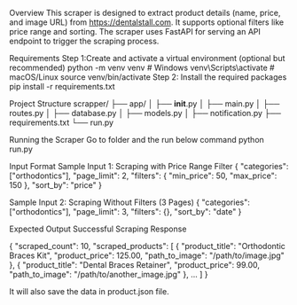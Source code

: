Overview
This scraper is designed to extract product details (name, price, and image URL) from https://dentalstall.com. 
It supports optional filters like price range and sorting. 
The scraper uses FastAPI for serving an API endpoint to trigger the scraping process.


Requirements
Step 1:Create and activate a virtual environment (optional but recommended)
    python -m venv venv
    # Windows
    venv\Scripts\activate
    # macOS/Linux
    source venv/bin/activate
Step 2: Install the required packages
    pip install -r requirements.txt



Project Structure
scrapper/
├── app/
│   ├── __init__.py
│   ├── main.py
│   ├── routes.py
│   ├── database.py
│   ├── models.py
│   ├── notification.py
├── requirements.txt
└── run.py


Running the Scraper
Go to folder and the run below command
    python run.py




Input Format
Sample Input 1: Scraping with Price Range Filter
{
  "categories": ["orthodontics"],
  "page_limit": 2,
  "filters": {
    "min_price": 50,
    "max_price": 150
  },
  "sort_by": "price"
}


Sample Input 2: Scraping Without Filters (3 Pages)
{
  "categories": ["orthodontics"],
  "page_limit": 3,
  "filters": {},
  "sort_by": "date"
}



Expected Output
Successful Scraping Response

{
  "scraped_count": 10,
  "scraped_products": [
    {
      "product_title": "Orthodontic Braces Kit",
      "product_price": 125.00,
      "path_to_image": "/path/to/image.jpg"
    },
    {
      "product_title": "Dental Braces Retainer",
      "product_price": 99.00,
      "path_to_image": "/path/to/another_image.jpg"
    },
    ...
  ]
}

It  will also save the data in product.json file.





